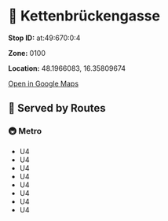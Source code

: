 # 🚉 Kettenbrückengasse


**Stop ID:** at:49:670:0:4

**Zone:** 0100

**Location:** 48.1966083, 16.35809674

[Open in Google Maps](https://www.google.com/maps?q=48.1966083,16.35809674)

## 🚆 Served by Routes

### 🚇 Metro
- U4
- U4
- U4
- U4
- U4
- U4
- U4
- U4